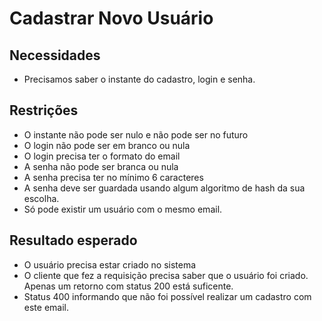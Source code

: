 # Cadastrar Novo Usuário

## Necessidades
- Precisamos saber o instante do cadastro, login e senha.

## Restrições
- O instante não pode ser nulo e não pode ser no futuro
- O login não pode ser em branco ou nula
- O login precisa ter o formato do email
- A senha não pode ser branca ou nula
- A senha precisa ter no mínimo 6 caracteres
- A senha deve ser guardada usando algum algoritmo de hash da sua escolha.
- Só pode existir um usuário com o mesmo email.

## Resultado esperado
- O usuário precisa estar criado no sistema
- O cliente que fez a requisição precisa saber que o usuário foi criado. Apenas um retorno com status 200 está suficente.
- Status 400 informando que não foi possível realizar um cadastro com este email.
